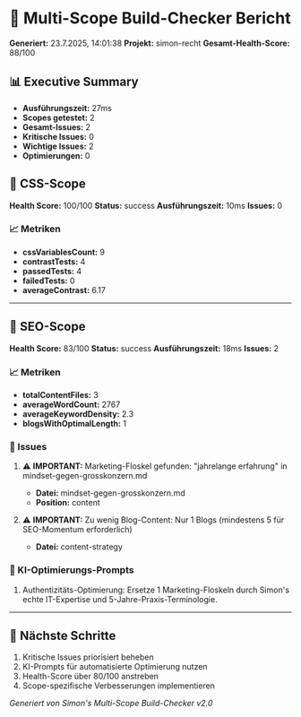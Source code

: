 # 🚀 Multi-Scope Build-Checker Bericht

**Generiert:** 23.7.2025, 14:01:38
**Projekt:** simon-recht
**Gesamt-Health-Score:** 88/100

## 📊 Executive Summary

- **Ausführungszeit:** 27ms
- **Scopes getestet:** 2
- **Gesamt-Issues:** 2
- **Kritische Issues:** 0
- **Wichtige Issues:** 2
- **Optimierungen:** 0

## 🎯 CSS-Scope

**Health Score:** 100/100
**Status:** success
**Ausführungszeit:** 10ms
**Issues:** 0

### 📈 Metriken

- **cssVariablesCount:** 9
- **contrastTests:** 4
- **passedTests:** 4
- **failedTests:** 0
- **averageContrast:** 6.17

---

## 🎯 SEO-Scope

**Health Score:** 83/100
**Status:** success
**Ausführungszeit:** 18ms
**Issues:** 2

### 📈 Metriken

- **totalContentFiles:** 3
- **averageWordCount:** 2767
- **averageKeywordDensity:** 2.3
- **blogsWithOptimalLength:** 1

### 🚨 Issues

1. ⚠️ **IMPORTANT:** Marketing-Floskel gefunden: "jahrelange erfahrung" in mindset-gegen-grosskonzern.md
   - **Datei:** mindset-gegen-grosskonzern.md
   - **Position:** content

2. ⚠️ **IMPORTANT:** Zu wenig Blog-Content: Nur 1 Blogs (mindestens 5 für SEO-Momentum erforderlich)
   - **Datei:** content-strategy

### 🤖 KI-Optimierungs-Prompts

1. Authentizitäts-Optimierung: Ersetze 1 Marketing-Floskeln durch Simon's echte IT-Expertise und 5-Jahre-Praxis-Terminologie.

---

## 🔗 Nächste Schritte

1. Kritische Issues priorisiert beheben
2. KI-Prompts für automatisierte Optimierung nutzen
3. Health-Score über 80/100 anstreben
4. Scope-spezifische Verbesserungen implementieren

*Generiert von Simon's Multi-Scope Build-Checker v2.0*
